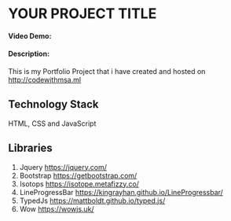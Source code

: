 # YOUR PROJECT TITLE

#### Video Demo: <URL HERE>

#### Description:

This is my Portfolio Project that i have created and hosted on http://codewithmsa.ml

## Technology Stack

HTML, CSS and JavaScript

## Libraries

1. Jquery https://jquery.com/
2. Bootstrap https://getbootstrap.com/
3. Isotops https://isotope.metafizzy.co/
4. LineProgressBar https://kingrayhan.github.io/LineProgressbar/
5. TypedJs https://mattboldt.github.io/typed.js/
6. Wow https://wowjs.uk/
